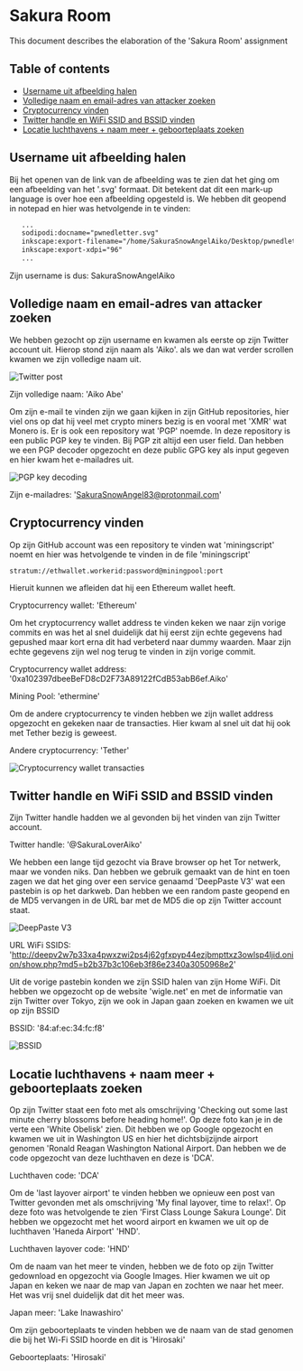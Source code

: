 # Sakura Room

This document describes the elaboration of the 'Sakura Room' assignment

## Table of contents

-   [Username uit afbeelding halen](#username-uit-afbeelding-halen)
-   [Volledige naam en email-adres van attacker zoeken](#volledige-naam-en-email-adres-van-attacker-zoeken)
-   [Cryptocurrency vinden](#cryptocurrency-vinden)
-   [Twitter handle en WiFi SSID and BSSID vinden](#twitter-handle-en-wifi-ssid-and-bssid-vinden)
-   [Locatie luchthavens + naam meer + geboorteplaats zoeken](#locatie-luchthavens--naam-meer--geboorteplaats-zoeken)


## Username uit afbeelding halen

Bij het openen van de link van de afbeelding was te zien dat het ging om een afbeelding van het '.svg' formaat. Dit betekent dat dit een mark-up language is over hoe een afbeelding opgesteld is. We hebben dit geopend in notepad en hier was hetvolgende in te vinden:

```xml
   ...
   sodipodi:docname="pwnedletter.svg"
   inkscape:export-filename="/home/SakuraSnowAngelAiko/Desktop/pwnedletter.png"
   inkscape:export-xdpi="96"
   ...
```

Zijn username is dus: SakuraSnowAngelAiko


## Volledige naam en email-adres van attacker zoeken

We hebben gezocht op zijn username en kwamen als eerste op zijn Twitter account uit. Hierop stond zijn naam als 'Aiko'. als we dan wat verder scrollen kwamen we zijn volledige naam uit.

![Twitter post](sakura-room/image-1.png)

Zijn volledige naam: 'Aiko Abe'

Om zijn e-mail te vinden zijn we gaan kijken in zijn GitHub repositories, hier viel ons op dat hij veel met crypto miners bezig is en vooral met 'XMR' wat Monero is. Er is ook een repository wat 'PGP' noemde. In deze repository is een public PGP key te vinden. Bij PGP zit altijd een user field. Dan hebben we een PGP decoder opgezocht en deze public GPG key als input gegeven en hier kwam het e-mailadres uit.

![PGP key decoding](sakura-room/image-2.png)

Zijn e-mailadres: 'SakuraSnowAngel83@protonmail.com'


## Cryptocurrency vinden

Op zijn GitHub account was een repository te vinden wat 'miningscript' noemt en hier was hetvolgende te vinden in de file 'miningscript'

```
stratum://ethwallet.workerid:password@miningpool:port
```

Hieruit kunnen we afleiden dat hij een Ethereum wallet heeft.

Cryptocurrency wallet: 'Ethereum'

Om het cryptocurrency wallet address te vinden keken we naar zijn vorige commits en was het al snel duidelijk dat hij eerst zijn echte gegevens had gepushed maar kort erna dit had verbeterd naar dummy waarden. Maar zijn echte gegevens zijn wel nog terug te vinden in zijn vorige commit.

Cryptocurrency wallet address: '0xa102397dbeeBeFD8cD2F73A89122fCdB53abB6ef.Aiko'

Mining Pool: 'ethermine'

Om de andere cryptocurrency te vinden hebben we zijn wallet address opgezocht en gekeken naar de transacties. Hier kwam al snel uit dat hij ook met Tether bezig is geweest.

Andere cryptocurrency: 'Tether'

![Cryptocurrency wallet transacties](sakura-room/image-3.png)


## Twitter handle en WiFi SSID and BSSID vinden

Zijn Twitter handle hadden we al gevonden bij het vinden van zijn Twitter account.

Twitter handle: '@SakuraLoverAiko'

We hebben een lange tijd gezocht via Brave browser op het Tor netwerk, maar we vonden niks. Dan hebben we gebruik gemaakt van de hint en toen zagen we dat het ging over een service genaamd 'DeepPaste V3' wat een pastebin is op het darkweb. Dan hebben we een random paste geopend en de MD5 vervangen in de URL bar met de MD5 die op zijn Twitter account staat.

![DeepPaste V3](sakura-room/image-4.png)

URL WiFi SSIDS: 'http://deepv2w7p33xa4pwxzwi2ps4j62gfxpyp44ezjbmpttxz3owlsp4ljid.onion/show.php?md5=b2b37b3c106eb3f86e2340a3050968e2'

Uit de vorige pastebin konden we zijn SSID halen van zijn Home WiFi. Dit hebben we opgezocht op de website 'wigle.net' en met de informatie van zijn Twitter over Tokyo, zijn we ook in Japan gaan zoeken en kwamen we uit op zijn BSSID

BSSID: '84:af:ec:34:fc:f8'

![BSSID](sakura-room/image-5.png)


## Locatie luchthavens + naam meer + geboorteplaats zoeken

Op zijn Twitter staat een foto met als omschrijving 'Checking out some last minute cherry blossoms before heading home!'. Op deze foto kan je in de verte een 'White Obelisk' zien. Dit hebben we op Google opgezocht en kwamen we uit in Washington US en hier het dichtsbijzijnde airport genomen 'Ronald Reagan Washington National Airport. Dan hebben we de code opgezocht van deze luchthaven en deze is 'DCA'.

Luchthaven code: 'DCA'

Om de 'last layover airport' te vinden hebben we opnieuw een post van Twitter gevonden met als omschrijving 'My final layover, time to relax!'. Op deze foto was hetvolgende te zien 'First Class Lounge Sakura Lounge'. Dit hebben we opgezocht met het woord airport en kwamen we uit op de luchthaven 'Haneda Airport' 'HND'.

Luchthaven layover code: 'HND'

Om de naam van het meer te vinden, hebben we de foto op zijn Twitter gedownload en opgezocht via Google Images. Hier kwamen we uit op Japan en keken we naar de map van Japan en zochten we naar het meer. Het was vrij snel duidelijk dat dit het meer was.

Japan meer: 'Lake Inawashiro'

Om zijn geboorteplaats te vinden hebben we de naam van de stad genomen die bij het Wi-Fi SSID hoorde en dit is 'Hirosaki'

Geboorteplaats: 'Hirosaki'